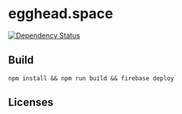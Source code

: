 # egghead.space

[![Dependency Status](https://beta.gemnasium.com/badges/github.com/sne11ius/egghead.space.svg)](https://beta.gemnasium.com/projects/github.com/sne11ius/egghead.space)

## Build

`npm install && npm run build && firebase deploy`

## Licenses
